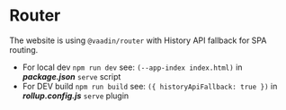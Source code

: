 # Router

The website is using `@vaadin/router` with History API fallback for SPA routing.

- For local dev `npm run dev` see: `(--app-index index.html)` in **_package.json_** `serve` script
- For DEV build `npm run build` see: `({ historyApiFallback: true })` in **_rollup.config.js_** `serve` plugin